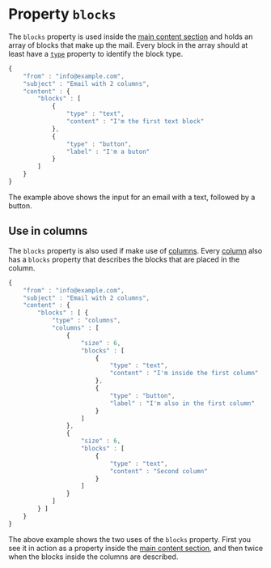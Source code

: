 # Property `blocks`

The `blocks` property is used inside the [main content section](ResponsiveEmail/json/property-content) 
and holds an array of blocks that make up the mail. Every block in the array 
should at least have a [`type`](ResponsiveEmail/json/property-type)
property to identify the block type.

```javascript
{
    "from" : "info@example.com",
    "subject" : "Email with 2 columns",
    "content" : {
        "blocks" : [
            {
                "type" : "text",
                "content" : "I'm the first text block"
            },
            {
                "type" : "button",
                "label" : "I'm a buton"
            }
        ]
    }
}
```

The example above shows the input for an email with a text, followed by a button.

## Use in columns

The `blocks` property is also used if make use of [columns](ResponsiveEmail/json/block-columns). 
Every [column](ResponsiveEmail/json/property-columns) also has a 
`blocks` property that describes the blocks that are placed in the column.

```javascript
{
    "from" : "info@example.com",
    "subject" : "Email with 2 columns",
    "content" : {
        "blocks" : [ {
            "type" : "columns",
            "columns" : [
                {
                    "size" : 6,
                    "blocks" : [
                        {
                            "type" : "text",
                            "content" : "I'm inside the first column"
                        },
                        {
                            "type" : "button",
                            "label" : "I'm also in the first column"
                        }
                    ]
                },
                {
                    "size" : 6,
                    "blocks" : [
                        {
                            "type" : "text",
                            "content" : "Second column"
                        }
                    ]
                }
            ]
        } ]
    }
}
```

The above example shows the two uses of the `blocks` property. First you see it 
in action as a property inside the [main content section](ResponsiveEmail/json/property-content), 
and then twice when the blocks inside the columns are described.
